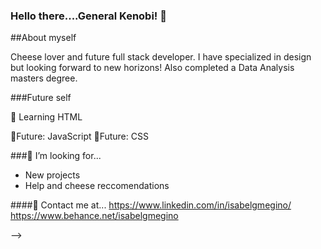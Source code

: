### Hello there....General Kenobi! 👋

##About myself

Cheese lover and future full stack developer. I have specialized in design but looking forward to new horizons! Also completed a Data Analysis masters degree.

###Future self

🔭 Learning HTML
  
  🌱Future: JavaScript
  🌱Future: CSS

###🤔 I’m looking for...
- New projects
- Help and cheese reccomendations

####💬 Contact me at...
https://www.linkedin.com/in/isabelgmegino/
https://www.behance.net/isabelgmegino 


-->
